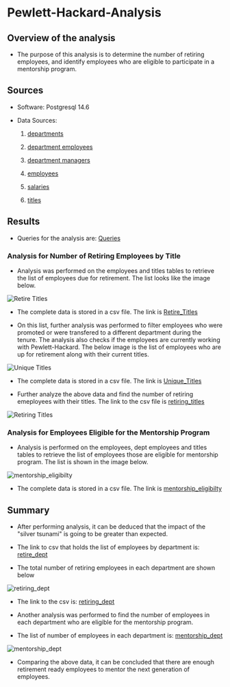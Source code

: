 # Pewlett-Hackard-Analysis

## Overview of the analysis

-  The purpose of this analysis is to determine the number of retiring employees, and identify employees who are eligible to participate in a mentorship program.


## Sources

- Software: Postgresql 14.6

- Data Sources:

	1. [departments](https://github.com/manasidek/Pewlett_Hackard_Analysis/blob/main/Data/departments.csv)

	2. [department employees](https://github.com/manasidek/Pewlett_Hackard_Analysis/blob/main/Data/dept_emp.csv)

	3. [department managers](https://github.com/manasidek/Pewlett_Hackard_Analysis/blob/main/Data/dept_manager.csv)

	4. [employees](https://github.com/manasidek/Pewlett_Hackard_Analysis/blob/main/Data/employees.csv)

	5. [salaries](https://github.com/manasidek/Pewlett_Hackard_Analysis/blob/main/Data/salaries.csv)

	6. [titles](https://github.com/manasidek/Pewlett_Hackard_Analysis/blob/main/Data/titles.csv)


## Results

- Queries for the analysis are:  [Queries](https://github.com/manasidek/Pewlett_Hackard_Analysis/blob/main/Queries/Employee_Database_Challenge.sql)

### Analysis for Number of Retiring Employees by Title

- Analysis was performed on the employees and titles tables to retrieve the list of employees due for retirement. The list looks like the image below.

![Retire Titles](https://github.com/manasidek/Pewlett_Hackard_Analysis/blob/main/Images/retire_titles.png)

- The complete data is stored in a csv file. The link is [Retire_Titles](https://github.com/manasidek/Pewlett_Hackard_Analysis/blob/main/Data/retirement_titles.csv)

- On this list, further analysis was performed to filter employees who were promoted or were transfered to a different department during the tenure. The analysis also checks if the employees are currently working with Pewlett-Hackard. The below image is the list of employees who are up for retirement along with their current titles.

![Unique Titles](https://github.com/manasidek/Pewlett_Hackard_Analysis/blob/main/Images/unique_title.png)

- The complete data is stored in a csv file. The link is [Unique_Titles](https://github.com/manasidek/Pewlett_Hackard_Analysis/blob/main/Data/unique_title.csv)

- Further analyze the above data and find the number of retiring emeployees with their titles. The link to the csv file is [retiring_titles](https://github.com/manasidek/Pewlett_Hackard_Analysis/blob/main/Data/retiring_titles.csv)

![Retiring Titles](https://github.com/manasidek/Pewlett_Hackard_Analysis/blob/main/Images/retiring_titles.png) 


### Analysis for Employees Eligible for the Mentorship Program

- Analysis is performed on the employees, dept employees and titles tables to retrieve the list of employees those are eligible for mentorship program. The list is shown in the image below.

![mentorship_eligibilty](https://github.com/manasidek/Pewlett_Hackard_Analysis/blob/main/Images/mentorship_eligibility.png)

- The complete data is stored in a csv file. The link is [mentorship_eligibilty](https://github.com/manasidek/Pewlett_Hackard_Analysis/blob/main/Data/mentorship_eligibility.csv)



## Summary

- After performing analysis, it can be deduced that the impact of the "silver tsunami" is going to be greater than expected. 

- The link to csv that holds the list of employees by department is: [retire_dept](https://github.com/manasidek/Pewlett_Hackard_Analysis/blob/main/Data/retire_dept.csv)

- The total number of retiring employees in each department are shown below

![retiring_dept](https://github.com/manasidek/Pewlett_Hackard_Analysis/blob/main/Images/retiring_dept.png)

- The link to the csv is: [retiring_dept](https://github.com/manasidek/Pewlett_Hackard_Analysis/blob/main/Data/retiring_dept.csv)

- Another analysis was performed to find the number of employees in each department who are eligible for the mentorship program.

- The list of number of employees in each department is: [mentorship_dept](https://github.com/manasidek/Pewlett_Hackard_Analysis/blob/main/Data/mentorship_dept.csv)

![mentorship_dept](https://github.com/manasidek/Pewlett_Hackard_Analysis/blob/main/Images/mentorship_dept.png)

- Comparing the above data, it can be concluded that there are enough retirement ready employees to mentor the next generation of employees.